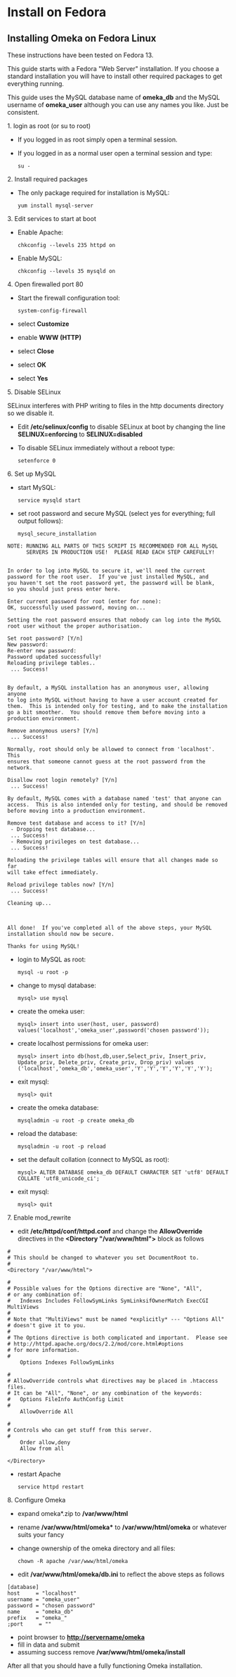 

Install on Fedora
=================



Installing Omeka on Fedora Linux 
---------------------------------------------------------------------------------------------------------

These instructions have been tested on Fedora 13.

This guide starts with a Fedora "Web Server" installation. If you choose
a standard installation you will have to install other required packages
to get everything running.

This guide uses the MySQL database name of **omeka\_db** and the MySQL
username of **omeka\_user** although you can use any names you like.
Just be consistent.

1\. login as root (or su to root)

-   If you logged in as root simply open a terminal session.
-   If you logged in as a normal user open a terminal session and type:

        su -

2\. Install required packages

-   The only package required for installation is MySQL:

        yum install mysql-server

3\. Edit services to start at boot

-   Enable Apache:

        chkconfig --levels 235 httpd on

-   Enable MySQL:

        chkconfig --levels 35 mysqld on

4\. Open firewalled port 80

-   Start the firewall configuration tool:

        system-config-firewall

-   select **Customize**
-   enable **WWW (HTTP)**
-   select **Close**
-   select **OK**
-   select **Yes**

5\. Disable SELinux

SELinux interferes with PHP writing to files in the http documents
directory so we disable it.

-   Edit **/etc/selinux/config** to disable SELinux at boot by changing
    the line **SELINUX=enforcing** to **SELINUX=disabled**
-   To disable SELinux immediately without a reboot type:

        setenforce 0

6\. Set up MySQL

-   start MySQL:

        service mysqld start

-   set root password and secure MySQL (select yes for everything; full
    output follows):

        mysql_secure_installation


``` {.de1}
NOTE: RUNNING ALL PARTS OF THIS SCRIPT IS RECOMMENDED FOR ALL MySQL
      SERVERS IN PRODUCTION USE!  PLEASE READ EACH STEP CAREFULLY!
 
 
In order to log into MySQL to secure it, we'll need the current
password for the root user.  If you've just installed MySQL, and
you haven't set the root password yet, the password will be blank,
so you should just press enter here.
 
Enter current password for root (enter for none): 
OK, successfully used password, moving on...
 
Setting the root password ensures that nobody can log into the MySQL
root user without the proper authorisation.
 
Set root password? [Y/n] 
New password: 
Re-enter new password: 
Password updated successfully!
Reloading privilege tables..
 ... Success!
 
 
By default, a MySQL installation has an anonymous user, allowing anyone
to log into MySQL without having to have a user account created for
them.  This is intended only for testing, and to make the installation
go a bit smoother.  You should remove them before moving into a
production environment.
 
Remove anonymous users? [Y/n] 
 ... Success!
 
Normally, root should only be allowed to connect from 'localhost'.  This
ensures that someone cannot guess at the root password from the network.
 
Disallow root login remotely? [Y/n] 
 ... Success!
 
By default, MySQL comes with a database named 'test' that anyone can
access.  This is also intended only for testing, and should be removed
before moving into a production environment.
 
Remove test database and access to it? [Y/n] 
 - Dropping test database...
 ... Success!
 - Removing privileges on test database...
 ... Success!
 
Reloading the privilege tables will ensure that all changes made so far
will take effect immediately.
 
Reload privilege tables now? [Y/n] 
 ... Success!
 
Cleaning up...
 
 
 
All done!  If you've completed all of the above steps, your MySQL
installation should now be secure.
 
Thanks for using MySQL!
```



-   login to MySQL as root:

        mysql -u root -p

-   change to mysql database:

        mysql> use mysql

-   create the omeka user:

        mysql> insert into user(host, user, password) values('localhost','omeka_user',password('chosen password'));

-   create localhost permissions for omeka user:

        mysql> insert into db(host,db,user,Select_priv, Insert_priv, Update_priv, Delete_priv, Create_priv, Drop_priv) values ('localhost','omeka_db','omeka_user','Y','Y','Y','Y','Y','Y');

-   exit mysql:

        mysql> quit

-   create the omeka database:

        mysqladmin -u root -p create omeka_db

-   reload the database:

        mysqladmin -u root -p reload

-   set the default collation (connect to MySQL as root):

        mysql> ALTER DATABASE omeka_db DEFAULT CHARACTER SET 'utf8' DEFAULT COLLATE 'utf8_unicode_ci';

-   exit mysql:

        mysql> quit

7\. Enable mod\_rewrite

-   edit **/etc/httpd/conf/httpd.conf** and change the **AllowOverride**
    directives in the **&lt;Directory "/var/www/html"&gt;** block as
    follows



``` {.de1}
#
# This should be changed to whatever you set DocumentRoot to.
#
<Directory "/var/www/html">
 
#
# Possible values for the Options directive are "None", "All",
# or any combination of:
#   Indexes Includes FollowSymLinks SymLinksifOwnerMatch ExecCGI MultiViews
#
# Note that "MultiViews" must be named *explicitly* --- "Options All"
# doesn't give it to you.
#
# The Options directive is both complicated and important.  Please see
# http://httpd.apache.org/docs/2.2/mod/core.html#options
# for more information.
#
    Options Indexes FollowSymLinks
 
#
# AllowOverride controls what directives may be placed in .htaccess files.
# It can be "All", "None", or any combination of the keywords:
#   Options FileInfo AuthConfig Limit
#
    AllowOverride All
 
#
# Controls who can get stuff from this server.
#
    Order allow,deny
    Allow from all
 
</Directory>
```

-   restart Apache

        service httpd restart

8\. Configure Omeka

-   expand omeka\*.zip to **/var/www/html**
-   rename **/var/www/html/omeka\*** to **/var/www/html/omeka** or
    whatever suits your fancy
-   change ownership of the omeka directory and all files:

        chown -R apache /var/www/html/omeka

-   edit **/var/www/html/omeka/db.ini** to reflect the above steps as
    follows

``` {.de1}
[database]
host     = "localhost"
username = "omeka_user"
password = "chosen password"
name     = "omeka_db"
prefix   = "omeka_"
;port     = ""
```




-   point browser to **<http://servername/omeka>**
-   fill in data and submit
-   assuming success remove **/var/www/html/omeka/install**

After all that you should have a fully functioning Omeka installation.